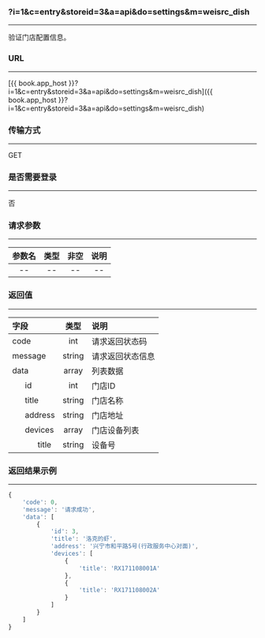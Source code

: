 ### ?i=1&c=entry&storeid=3&a=api&do=settings&m=weisrc_dish

---

验证门店配置信息。

### URL

---

[{{ book.app_host }}?i=1&c=entry&storeid=3&a=api&do=settings&m=weisrc_dish]({{ book.app_host }}?i=1&c=entry&storeid=3&a=api&do=settings&m=weisrc_dish)


### 传输方式

---

GET

### 是否需要登录

---

否


### 请求参数

---

| 参数名 | 类型 | 非空 | 说明 |
| :---: | :---: | :---: | :---: |
| -- | -- | -- | -- |


### 返回值

---

| 字段 | 类型 | 说明 |
| :--- | :---: | :--- |
| code | int | 请求返回状态码 |
| message | string | 请求返回状态信息 |
| data | array | 列表数据 |
| &nbsp;&nbsp;&nbsp;&nbsp;&nbsp;&nbsp;id | int | 门店ID     |
| &nbsp;&nbsp;&nbsp;&nbsp;&nbsp;&nbsp;title | string | 门店名称 |
| &nbsp;&nbsp;&nbsp;&nbsp;&nbsp;&nbsp;address | string | 门店地址 |
| &nbsp;&nbsp;&nbsp;&nbsp;&nbsp;&nbsp;devices | array | 门店设备列表 |
| &nbsp;&nbsp;&nbsp;&nbsp;&nbsp;&nbsp;&nbsp;&nbsp;&nbsp;&nbsp;&nbsp;&nbsp;title | string | 设备号 |


### 返回结果示例

---

``` js
{
    'code': 0,
    'message': '请求成功',
    'data': [
        {
            'id': 3,
            'title': '洛克的虾',
            'address': '兴宁市和平路5号(行政服务中心对面)',
            'devices': [
                {
                    'title': 'RX171108001A'
                },
                {
                    'title': 'RX171108002A'
                }
            ]
        }
    ]
}
```